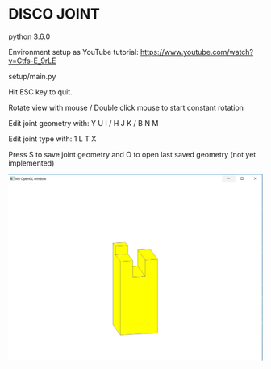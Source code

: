 # DISCO JOINT

python 3.6.0

Environment setup as YouTube tutorial: https://www.youtube.com/watch?v=Ctfs-E_9rLE

setup/main.py

Hit ESC key to quit.

Rotate view with mouse / Double click mouse to start constant rotation

Edit joint geometry with: Y U I / H J K / B N M

Edit joint type with: 1 L T X

Press S to save joint geometry and O to open last saved geometry (not yet implemented)

![disco_joint_interface.py screenshot](Screenshot_window.JPG)
